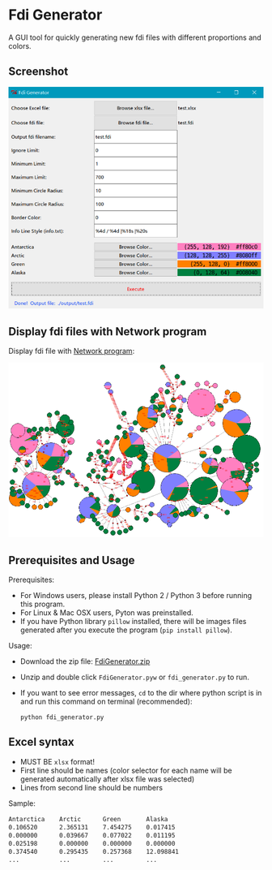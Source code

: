Fdi Generator
=============

A GUI tool for quickly generating new fdi files with different proportions and colors.


Screenshot
----------

![Fdi Generator](resources/fdi_generator.png)

Display fdi files with Network program
--------------------------------------

Display fdi file with [Network program](http://www.fluxus-engineering.com/sharenet.htm):

![Display fdi file with Network](resources/display_fdi_with_network.png)

Prerequisites and Usage
-----------------------

Prerequisites:

- For Windows users, please install Python 2 / Python 3 before running this program.
- For Linux & Mac OSX users, Pyton was preinstalled.
- If you have Python library `pillow` installed, there will be images files generated after you execute the program (`pip install pillow`).

Usage:

- Download the zip file: [FdiGenerator.zip](https://github.com/zxjsdp/bioinfo-scripts/raw/master/Haplotype_Related/FdiGenerator/FdiGenerator.zip)
- Unzip and double click `FdiGenerator.pyw` or `fdi_generator.py` to run.
- If you want to see error messages, `cd` to the dir where python script is in and run this command on terminal (recommended):

      python fdi_generator.py

Excel syntax
-------------

- MUST BE `xlsx` format!
- First line should be names (color selector for each name will be generated automatically after xlsx file was selected)
- Lines from second line should be numbers

Sample:

    Antarctica    Arctic      Green       Alaska
    0.106520      2.365131    7.454275    0.017415
    0.000000      0.039667    0.077022    0.011195
    0.025198      0.000000    0.000000    0.000000
    0.374540      0.295435    0.257368    12.098841
    ...           ...         ...         ...
